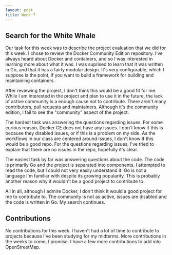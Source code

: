 ```yaml
---
layout: post
title: Week 7
---
```

## Search for the White Whale

Our task for this week was to describe the project evaluation that we did for this week. I chose to review the Docker Community Edition repository. I've always heard about Docker and containers, and so I was interested in learning more about what it was. I was suprised to learn that it was written in Go, and that it has a fairly modular design. It's very configurable, which I suppose is the point, if you want to build a framework for building and maintaining containers. 

After reviewing the project, I don't think this would be a good fit for me. While I am interested in the project and plan to use it in the future, the lack of active community is a enough cause not to contribute. There aren't many contributors, pull requests and maintainers. Although it's the community edition, I fail to see the "community" aspect of the project. 

The hardest task was answering the questions regarding issues. For some curious reason, Docker CE does not have any issues. I don't know if this is because they disabled issues, or if this is a problem on my side. As the workflows in our class are centered around issues, I don't know if this would be a good repo. For the questions regarding issues, I've tried to explain that there are no issues in the repo, hopefully it's clear. 

The easiest task by far was answering questions about the code. The code is primarily Go and the project is separated into components. I attempted to read the code, but I could not very easily understand it. Go is not a language I'm familiar with despite its growing popularity. This is probably another reason why it wouldn't be a good project to contribute to. 

All in all, although I admire Docker, I don't think it would a good project for me to contribute to. The community is not as active, issues are disabled and the code is written in Go. My search continues. 

## Contributions
No contributions for this week. I haven't had a lot of time to contribute to projects because I've been studying for my midterms. More contributions in the weeks to come, I promise. I have a few more contributions to add into OpenStreetMap. 
